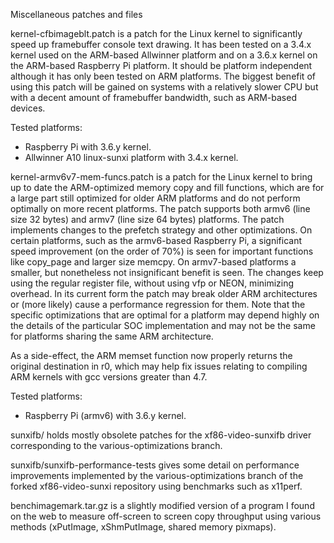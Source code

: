 Miscellaneous patches and files

kernel-cfbimageblt.patch is a patch for the Linux kernel to significantly
speed up framebuffer console text drawing. It has been tested on a 3.4.x
kernel used on the ARM-based Allwinner platform and on a 3.6.x kernel on
the ARM-based Raspberry Pi platform. It should be platform independent
although it has only been tested on ARM platforms. The biggest benefit of
using this patch will be gained on systems with a relatively slower CPU but
with a decent amount of framebuffer bandwidth, such as ARM-based devices.

Tested platforms:

- Raspberry Pi with 3.6.y kernel.
- Allwinner A10 linux-sunxi platform with 3.4.x kernel.

kernel-armv6v7-mem-funcs.patch is a patch for the Linux kernel to bring up
to date the ARM-optimized memory copy and fill functions, which are for a
large part still optimized for older ARM platforms and do not perform
optimally on more recent platforms. The patch supports both armv6 (line
size 32 bytes) and armv7 (line size 64 bytes) platforms. The patch
implements changes to the prefetch strategy and other optimizations. On
certain platforms, such as the armv6-based Raspberry Pi, a significant speed
improvement (on the order of 70%) is seen for important functions like
copy_page and larger size memcpy. On armv7-based platforms a smaller, but
nonetheless not insignificant benefit is seen. The changes keep using the
regular register file, without using vfp or NEON, minimizing overhead. In
its current form the patch may break older ARM architectures or (more
likely) cause a performance regression for them. Note that the specific
optimizations that are optimal for a platform may depend highly on the
details of the particular SOC implementation and may not be the same for
platforms sharing the same ARM architecture.

As a side-effect, the ARM memset function now properly returns the
original destination in r0, which may help fix issues relating to
compiling ARM kernels with gcc versions greater than 4.7.

Tested platforms:

- Raspberry Pi (armv6) with 3.6.y kernel.

sunxifb/ holds mostly obsolete patches for the xf86-video-sunxifb driver
corresponding to the various-optimizations branch.

sunxifb/sunxifb-performance-tests gives some detail on performance
improvements implemented by the various-optimizations branch of the forked
xf86-video-sunxi repository using benchmarks such as x11perf.

benchimagemark.tar.gz is a slightly modified version of a program I found
on the web to measure off-screen to screen copy throughput using various
methods (xPutImage, xShmPutImage, shared memory pixmaps).

